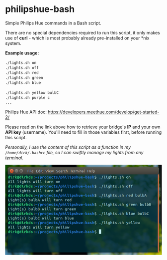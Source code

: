 # philipshue-bash
Simple Philips Hue commands in a Bash script.

There are no special dependencies required to run this script, it only makes use of **curl** - which is most probably already pre-installed on your *nix system.


**Example usage:**
```
./lights.sh on
./lights.sh off
./lights.sh red
./lights.sh green
./lights.sh blue

./lights.sh yellow bulbC
./lights.sh purple c
...
```
Philips Hue API doc: https://developers.meethue.com/develop/get-started-2/

Please read on the link above how to retrieve your bridge's **IP** and your own **API key** (username).
You'll need to fill in those variables first, before running this script.

*Personally, I use the content of this script as a function in my `/home/dirk/.bashrc` file, so I can swiftly manage my lights from any terminal.*

![Preview of script usage](screenshot.png)
